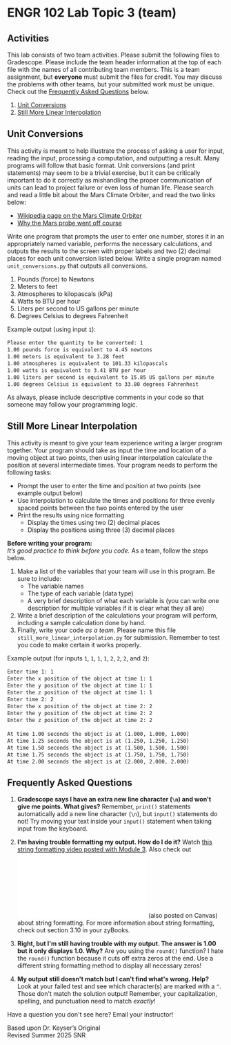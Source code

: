# ENGR 102 Lab Topic 3 (team)

## Activities
This lab consists of two team activities. Please submit the following files to Gradescope. Please include the team header information at the top of each file with the names of all contributing team members. This is a team assignment, but **everyone** must submit the files for credit. You may discuss the problems with other teams, but your submitted work must be unique. Check out the [Frequently Asked Questions](#frequently-asked-questions) below. 

1. [Unit Conversions](#unit-conversions)
2. [Still More Linear Interpolation](#still-more-linear-interpolation)

## Unit Conversions
This activity is meant to help illustrate the process of asking a user for input, reading the input, processing a computation, and outputting a result. Many programs will follow that basic format. Unit conversions (and print statements) may seem to be a trivial exercise, but it can be critically important to do it correctly as mishandling the proper communication of units can lead to project failure or even loss of human life. Please search and read a little bit about the Mars Climate Orbiter, and read the two links below:

- [Wikipedia page on the Mars Climate Orbiter](https://en.wikipedia.org/wiki/Mars_Climate_Orbiter)
- [Why the Mars probe went off course](https://spectrum.ieee.org/why-the-mars-probe-went-off-course)

Write one program that prompts the user to enter one number, stores it in an appropriately named variable, performs the necessary calculations, and outputs the results to the screen with proper labels and two (2) decimal places for each unit conversion listed below. Write a single program named `unit_conversions.py` that outputs all conversions.

1. Pounds (force) to Newtons
2. Meters to feet
3. Atmospheres to kilopascals (kPa)
4. Watts to BTU per hour
5. Liters per second to US gallons per minute
6. Degrees Celsius to degrees Fahrenheit

Example output (using input `1`):
```
Please enter the quantity to be converted: 1
1.00 pounds force is equivalent to 4.45 newtons
1.00 meters is equivalent to 3.28 feet
1.00 atmospheres is equivalent to 101.33 kilopascals
1.00 watts is equivalent to 3.41 BTU per hour
1.00 liters per second is equivalent to 15.85 US gallons per minute
1.00 degrees Celsius is equivalent to 33.80 degrees Fahrenheit
```

As always, please include descriptive comments in your code so that someone may follow your programming logic.


## Still More Linear Interpolation
This activity is meant to give your team experience writing a larger program together. Your program should take as input the time and location of a moving object at two points, then using linear interpolation calculate the position at several intermediate times. Your program needs to perform the following tasks:

- Prompt the user to enter the time and position at two points (see example output below)
- Use interpolation to calculate the times and positions for three evenly spaced points between the two points entered by the user
- Print the results using nice formatting
  - Display the times using two (2) decimal places
  - Display the positions using three (3) decimal places

**Before writing your program:**</br>
*It’s good practice to think before you code.* As a team, follow the steps below.
1. Make a list of the variables that your team will use in this program. Be sure to include:
   - The variable names
   - The type of each variable (data type)
   - A very brief description of what each variable is (you can write one description for multiple variables if it is clear what they all are)
2. Write a brief description of the calculations your program will perform, including a sample calculation done by hand.
3. Finally, write your code *as a team*. Please name this file `still_more_linear_interpolation.py` for submission. Remember to test you code to make certain it works properly.

Example output (for inputs `1`, `1`, `1`, `1`, `2`, `2`, `2`, and `2`):
```
Enter time 1: 1
Enter the x position of the object at time 1: 1
Enter the y position of the object at time 1: 1
Enter the z position of the object at time 1: 1
Enter time 2: 2
Enter the x position of the object at time 2: 2
Enter the y position of the object at time 2: 2
Enter the z position of the object at time 2: 2

At time 1.00 seconds the object is at (1.000, 1.000, 1.000)
At time 1.25 seconds the object is at (1.250, 1.250, 1.250)
At time 1.50 seconds the object is at (1.500, 1.500, 1.500)
At time 1.75 seconds the object is at (1.750, 1.750, 1.750)
At time 2.00 seconds the object is at (2.000, 2.000, 2.000)
```


## Frequently Asked Questions
1. **Gradescope says I have an extra new line character (`\n`) and won't give me points. What gives?** Remember, `print()` statements automatically add a new line character (`\n`), but `input()` statements do not! Try moving your text inside your `input()` statement when taking input from the keyboard.

2. **I'm having trouble formatting my output. How do I do it?** Watch [this string formatting video posted with Module 3](https://mediasite.tamu.edu/Mediasite/Play/95fc0a90130d47f5802d87e1d3020ecd1d). Also check out ![this pdf](String_Format_Printing.pdf) (also posted on Canvas) about string formatting. For more information about string formatting, check out section 3.10 in your zyBooks.

3. **Right, but I'm still having trouble with my output. The answer is 1.00 but it only displays 1.0. Why?** Are you using the `round()` function? I hate the `round()` function because it cuts off extra zeros at the end. Use a different string formatting method to display all necessary zeros!

4. **My output still doesn't match but I can't find what's wrong. Help?** Look at your failed test and see which character(s) are marked with a `^`. Those don't match the solution output! Remember, your capitalization, spelling, and punctuation need to match *exactly*!

Have a question you don't see here? Email your instructor!

Based upon Dr. Keyser’s Original<br/>
Revised Summer 2025 SNR
